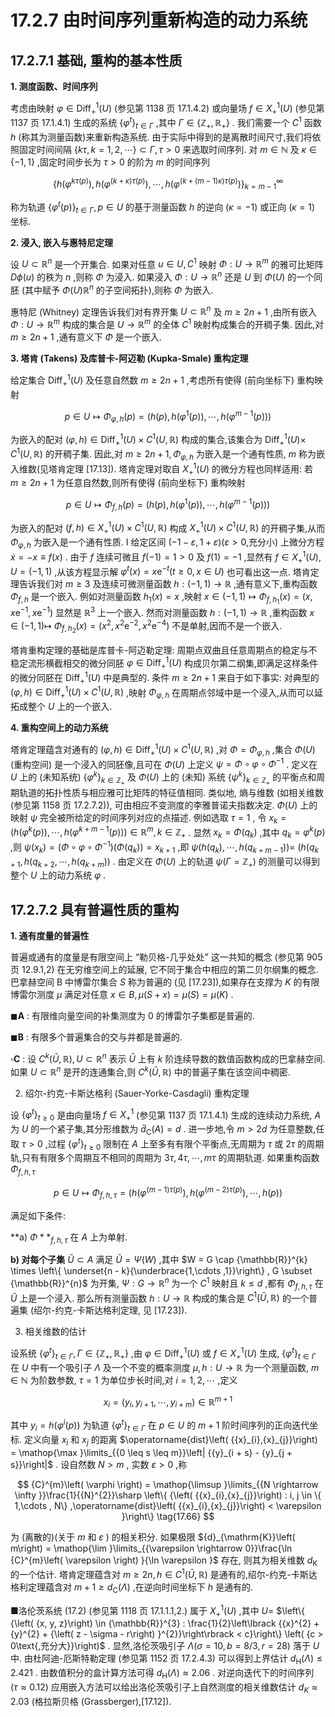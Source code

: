 # 17.2.7 由时间序列重新构造的动力系统

## 17.2.7.1 基础, 重构的基本性质

**1. 测度函数、时间序列**

考虑由映射 $\varphi  \in  {\operatorname{Diff}}_{ + }^{1}\left( U\right)$ (参见第 1138 页 17.1.4.2) 或向量场 $f \in  {X}_{ + }^{1}\left( U\right)$ (参见第 1137 页 17.1.4.1) 生成的系统 ${\left\{  {\varphi }^{t}\right\}  }_{t \in  \Gamma }$ ,其中 $\Gamma  \in  \left\{  {{\mathbb{Z}}_{ + },{\mathbb{R}}_{ + }}\right\}$ . 我们需要一个 ${C}^{1}$ 函数 $h$ (称其为测量函数)来重新构造系统. 由于实际中得到的是离散时间尺寸,我们将依照固定时间间隔 $\{ {k\tau }, k = 1,2,\cdots \}  \subset  \Gamma ,\tau  > 0$ 来选取时间序列. 对 $m \in  \mathbb{N}$ 及 $\kappa  \in  \{  - 1,1\}$ ,固定时间步长为 $\tau  > 0$ 的阶为 $m$ 的时间序列

$$
{\left\{  h\left( {\varphi }^{{k\tau }\left( p\right) }\right) , h\left( {\varphi }^{\left( {k + \kappa }\right) \tau \left( p\right) }\right) ,\cdots , h\left( {\varphi }^{\left( {k + \left( {m - 1}\right) \kappa }\right) \tau \left( p\right) }\right) \right\}  }_{k = m - 1}^{\infty } \tag{17.61}
$$

称为轨道 ${\left\{  {\varphi }^{t}\left( p\right) \right\}  }_{t \in  \Gamma }, p \in  U$ 的基于测量函数 $h$ 的逆向 $\left( {\kappa  =  - 1}\right)$ 或正向 $\left( {\kappa  = 1}\right)$ 坐标.

**2. 浸入, 嵌入与惠特尼定理**

设 $U \subset  {\mathbb{R}}^{n}$ 是一个开集合. 如果对任意 $u \in  U,{C}^{1}$ 映射 $\Phi  : U \rightarrow  {\mathbb{R}}^{m}$ 的雅可比矩阵 ${D\phi }\left( u\right)$ 的秩为 $n$ ,则称 $\Phi$ 为浸入. 如果浸入 $\Phi  : U \rightarrow  {\mathbb{R}}^{n}$ 还是 $U$ 到 $\Phi \left( U\right)$ 的一个同胚 (其中赋予 $\Phi \left( U\right) {\mathbb{R}}^{n}$ 的子空间拓扑),则称 $\Phi$ 为嵌入.

惠特尼 (Whitney) 定理告诉我们对有界开集 $U \subset  {\mathbb{R}}^{n}$ 及 $m \geq  {2n} + 1$ ,由所有嵌入 $\Phi  : U \rightarrow  {\mathbb{R}}^{m}$ 构成的集合是 $U \rightarrow  {\mathbb{R}}^{m}$ 的全体 ${C}^{1}$ 映射构成集合的开稠子集. 因此,对 $m \geq  {2n} + 1$ ,通有意义下 $\Phi$ 是一个嵌入.

**3. 塔肯 (Takens) 及库普卡-阿迈勒 (Kupka-Smale) 重构定理**

给定集合 ${\operatorname{Diff}}_{ + }^{1}\left( U\right)$ 及任意自然数 $m \geq  {2n} + 1$ ,考虑所有使得 (前向坐标下) 重构映射

$$
p \in  U \mapsto  {\Phi }_{\varphi , h}\left( p\right)  = \left( {h\left( p\right) , h\left( {{\varphi }^{1}\left( p\right) }\right) ,\cdots , h\left( {{\varphi }^{m - 1}\left( p\right) }\right) }\right)  \tag{17.62}
$$

为嵌入的配对 $\left( {\varphi , h}\right)  \in  {\operatorname{Diff}}_{ + }^{1}\left( U\right)  \times  {C}^{1}\left( {U,\mathbb{R}}\right)$ 构成的集合,该集合为 ${\operatorname{Diff}}_{ + }^{1}\left( U\right)  \times$ ${C}^{1}\left( {U,\mathbb{R}}\right)$ 的开稠子集. 因此,对 $m \geq  {2n} + 1,{\Phi }_{\varphi , h}$ 为嵌入是一个通有性质, $m$ 称为嵌入维数(见塔肯定理 [17.13]). 塔肯定理对取自 ${X}_{ + }^{1}\left( U\right)$ 的微分方程也同样适用: 若 $m \geq  {2n} + 1$ 为任意自然数,则所有使得 (前向坐标下) 重构映射

$$
p \in  U \mapsto  {\Phi }_{f, h}\left( p\right)  = \left( {h\left( p\right) , h\left( {{\varphi }^{1}\left( p\right) }\right) ,\cdots , h\left( {{\varphi }^{m - 1}\left( p\right) }\right) }\right)  \tag{17.63}
$$

为嵌入的配对 $\left( {f, h}\right)  \in  {X}_{ + }^{1}\left( U\right)  \times  {C}^{1}\left( {U,\mathbb{R}}\right)$ 构成 ${X}_{ + }^{1}\left( U\right)  \times  {C}^{1}\left( {U,\mathbb{R}}\right)$ 的开稠子集,从而 ${\Phi }_{\varphi , h}$ 为嵌入是一个通有性质. I 给定区间 $\left( {-1 - \varepsilon ,1 + \varepsilon }\right) \left( {\varepsilon  > 0\text{,充分小}}\right)$ 上微分方程 $\dot{x} =  - x \equiv  f\left( x\right)$ . 由于 $f$ 连续可微且 $f\left( {-1}\right)  = 1 > 0$ 及 $f\left( 1\right)  =  - 1$ ,显然有 $f \in  {X}_{ + }^{1}\left( U\right) , U = \left( {-1,1}\right)$ ,从该方程显示解 ${\varphi }^{t}\left( x\right)  = x{\mathrm{e}}^{-t}\left( {t \geq  0, x \in  U}\right)$ 也可看出这一点. 塔肯定理告诉我们对 $m \geq  3$ 及连续可微测量函数 $h : \left( {-1,1}\right)  \rightarrow  \mathbb{R}$ ,通有意义下,重构函数 ${\Phi }_{f, h}$ 是一个嵌入. 例如对测量函数 ${h}_{1}\left( x\right)  = x$ ,映射 $x \in  \left( {-1,1}\right)  \mapsto  {\Phi }_{f,{h}_{1}}\left( x\right)  = \left( {x, x{\mathrm{e}}^{-1}, x{\mathrm{e}}^{-1}}\right)$ 显然是 ${\mathbb{R}}^{3}$ 上一个嵌入. 然而对测量函数 $h : \left( {-1,1}\right)  \rightarrow  \mathbb{R}$ ,重构函数 $x \in  \left( {-1,1}\right)  \mapsto$ ${\Phi }_{f,{h}_{2}}\left( x\right)  = \left( {{x}^{2},{x}^{2}{\mathrm{e}}^{-2},{x}^{2}{\mathrm{e}}^{-4}}\right)$ 不是单射,因而不是一个嵌入.

塔肯重构定理的基础是库普卡-阿迈勒定理: 周期点双曲且任意周期点的稳定与不稳定流形横截相交的微分同胚 $\varphi  \in  {\operatorname{Diff}}_{ + }^{1}\left( U\right)$ 构成贝尔第二纲集,即满足这样条件的微分同胚在 ${\operatorname{Diff}}_{ + }^{1}\left( U\right)$ 中是典型的. 条件 $m \geq  {2n} + 1$ 来自于如下事实: 对典型的 $\left( {\varphi , h}\right)  \in  {\operatorname{Diff}}_{ + }^{1}\left( U\right)  \times  {C}^{1}\left( {U,\mathbb{R}}\right)$ ,映射 ${\Phi }_{\varphi , h}$ 在周期点邻域中是一个浸入,从而可以延拓成整个 $U$ 上的一个嵌入.

**4. 重构空间上的动力系统**

塔肯定理蕴含对通有的 $\left( {\varphi , h}\right)  \in  {\operatorname{Diff}}_{ + }^{1}\left( U\right)  \times  {C}^{1}\left( {U,\mathbb{R}}\right)$ ,对 $\Phi  = {\Phi }_{\varphi , h}$ ,集合 $\Phi \left( U\right)$ (重构空间) 是一个浸入的同胚像,且可在 $\Phi \left( U\right)$ 上定义 $\psi  = \Phi  \circ  \varphi  \circ  {\Phi }^{-1}$ . 定义在 $U$ 上的 (未知系统) ${\left\{  {\varphi }^{k}\right\}  }_{k \in  {\mathbb{Z}}_{ + }}$ 及 $\Phi \left( U\right)$ 上的 (未知) 系统 ${\left\{  {\psi }^{k}\right\}  }_{k \in  {\mathbb{Z}}_{ + }}$ 的平衡点和周期轨道的拓扑性质与相应雅可比矩阵的特征值相同. 类似地, 熵与维数 (如相关维数 (参见第 1158 页 17.2.7.2)), 可由相应不变测度的李雅普诺夫指数决定. $\Phi \left( U\right)$ 上的映射 $\psi$ 完全被所给定的时间序列对应的点描述. 例如选取 $\tau  = 1$ , 令 ${x}_{k} = \left( {h\left( {{\varphi }^{k}\left( p\right) }\right) ,\cdots , h\left( {{\varphi }^{k + m - 1}\left( p\right) }\right) }\right)  \in  {\mathbb{R}}^{m}, k \in  {\mathbb{Z}}_{ + }$ . 显然 ${x}_{k} = \Phi \left( {q}_{k}\right)$ ,其中 ${q}_{k} = {\varphi }^{k}\left( p\right)$ ,则 $\psi \left( {x}_{k}\right)  = \left( {\Phi  \circ  \varphi  \circ  {\Phi }^{-1}}\right) \left( {\Phi \left( {q}_{k}\right) }\right)  = {x}_{k + 1}$ ,即 $\psi \left( {h\left( {q}_{k}\right) ,\cdots , h\left( {q}_{k + m - 1}\right) }\right)  =$ $\left( {h\left( {{q}_{k + 1}, h\left( {{q}_{k + 2},\cdots , h\left( {q}_{k + m}\right) }\right) }\right. }\right.$ . 由定义在 $\Phi \left( U\right)$ 上的轨道 $\psi \left( {\Gamma  = {\mathbb{Z}}_{ + }}\right)$ 的测量可以得到整个 $U$ 上的动力系统 $\varphi$ .

## 17.2.7.2 具有普遍性质的重构

**1. 通有度量的普遍性**

普遍或通有的度量是有限空间上 “勒贝格-几乎处处” 这一共知的概念 (参见第 905 页 12.9.1,2) 在无穷维空间上的延展, 它不同于集合中相应的第二贝尔纲集的概念. 巴拿赫空间 B 中博雷尔集合 $S$ 称为普遍的 (见 [17.23]),如果存在支撑为 $K$ 的有限博雷尔测度 $\mu$ 满足对任意 $x \in  B,\mu \left( {S + x}\right)  = \mu \left( S\right)  = \mu \left( K\right)$ .

$\blacksquare \mathbf{A}$ : 有限维向量空间的补集测度为 0 的博雷尔子集都是普遍的.

$\blacksquare \mathbf{B}$ : 有限多个普遍集合的交与并都是普遍的.

$\square \mathbf{C}$ : 设 ${C}^{k}\left( {\bar{U},\mathbb{R}}\right) , U \subset  {\mathbb{R}}^{n}$ 表示 $\bar{U}$ 上有 $k$ 阶连续导数的数值函数构成的巴拿赫空间. 如果 $U \subset  {\mathbb{R}}^{n}$ 是开的连通集合,则 ${C}^{k}\left( {\bar{U},\mathbb{R}}\right)$ 中的普遍子集在该空间中稠密.

2. 绍尔-约克-卡斯达格利 (Sauer-Yorke-Casdagli) 重构定理

设 ${\left\{  {\varphi }^{t}\right\}  }_{t \geq  0}$ 是由向量场 $f \in  {X}_{ + }^{1}$ (参见第 1137 页 17.1.4.1) 生成的连续动力系统, $A$ 为 $U$ 的一个紧子集,其分形维数为 ${\bar{d}}_{\mathrm{C}}\left( A\right)  = d$ . 进一步地,令 $m > {2d}$ 为任意整数,任取 $\tau  > 0$ ,过程 ${\left\{  {\varphi }^{t}\right\}  }_{t \geq  0}$ 限制在 $A$ 上至多有有限个平衡点,无周期为 $\tau$ 或 ${2\tau }$ 的周期轨,只有有限多个周期互不相同的周期为 ${3\tau },{4\tau },\cdots ,{m\tau }$ 的周期轨道. 如果重构函数 ${\Phi }_{f, h,\tau }$

$$
p \in  U \mapsto  {\Phi }_{f, h,\tau } = \left( {h\left( {\varphi }^{\left( {m - 1}\right) \tau \left( p\right) }\right) , h\left( {\varphi }^{\left( {m - 2}\right) \tau \left( p\right) }\right) ,\cdots , h\left( p\right) }\right)  \tag{17.64}
$$

满足如下条件:

**a) ${\Phi** }_{f, h,\tau }$ 在 $A$ 上为单射.

**b) 对每个子集** $\widetilde{U} \subset  A$ 满足 $\widetilde{U} = \Psi \left( W\right)$ ,其中 $W = G \cap  {\mathbb{R}}^{k} \times  \left\{  \underset{n - k}{\underbrace{1,\cdots ,1}}\right\}  , G \subset  {\mathbb{R}}^{n}$ 为开集, $\Psi  : G \rightarrow  {\mathbb{R}}^{n}$ 为一个 ${C}^{1}$ 映射且 $k \leq  d$ ,都有 ${\Phi }_{f, h,\tau }$ 在 $\widetilde{U}$ 上是一个浸入. 那么所有测量函数 $h : U \rightarrow  \mathbb{R}$ 构成的集合是 ${C}^{1}\left( {\bar{U},\mathbb{R}}\right)$ 的一个普遍集 (绍尔-约克-卡斯达格利定理, 见 [17.23]).

3. 相关维数的估计

设系统 ${\left\{  {\varphi }^{t}\right\}  }_{t \in  \Gamma },\Gamma  \in  \left\{  {{\mathbb{Z}}_{ + },{\mathbb{R}}_{ + }}\right\}$ ,由 $\varphi  \in  {\operatorname{Diff}}_{ + }^{1}\left( U\right)$ 或 $f \in  {X}_{ + }^{1}\left( U\right)$ 生成, ${\left\{  {\varphi }^{t}\right\}  }_{t \in  \Gamma }$ 在 $U$ 中有一个吸引子 $\Lambda$ 及一个不变的概率测度 $\mu , h : U \rightarrow  \mathbb{R}$ 为一个测量函数, $m \in  \mathbb{N}$ 为阶数参数, $\tau  = 1$ 为单位步长时间,对 $i = 1,2,\cdots$ ,定义

$$
{x}_{i} = \left( {{y}_{i},{y}_{i + 1},\cdots ,{y}_{i + m}}\right)  \in  {\mathbb{R}}^{m + 1} \tag{17.65}
$$

其中 ${y}_{i} = h\left( {{\varphi }^{i}\left( p\right) }\right)$ 为轨道 ${\left\{  {\varphi }^{t}\right\}  }_{t \in  \Gamma }$ 在 $p \in  U$ 的 $m + 1$ 阶时间序列的正向迭代坐标. 定义向量 ${x}_{i}$ 和 ${x}_{j}$ 的距离 $\operatorname{dist}\left( {{x}_{i},{x}_{j}}\right)  = \mathop{\max }\limits_{{0 \leq  s \leq  m}}\left| {{y}_{i + s} - {y}_{j + s}}\right|$ . 设自然数 $N > m$ , 实数 $\varepsilon  > 0$ ,称

$$
{C}^{m}\left( \varphi \right)  = \mathop{\limsup }\limits_{{N \rightarrow  \infty }}\frac{1}{{N}^{2}}\sharp \left\{  {\left( {{x}_{i},{x}_{j}}\right)  : i, j \in  \{ 1,\cdots , N\} ,\operatorname{dist}\left( {{x}_{i},{x}_{j}}\right)  < \varepsilon }\right\}   \tag{17.66}
$$

为 (离散的)(关于 $m$ 和 $\varepsilon$ ) 的相关积分. 如果极限 ${d}_{\mathrm{K}}\left( m\right)  = \mathop{\lim }\limits_{{\varepsilon  \rightarrow  0}}\frac{\ln {C}^{m}\left( \varepsilon \right) }{\ln \varepsilon }$ 存在, 则其为相关维数 ${d}_{\mathrm{K}}$ 的一个估计. 塔肯定理蕴含对 $m \geq  {2n}, h \in  {C}^{1}\left( {\bar{U},\mathbb{R}}\right)$ 是通有的,绍尔-约克-卡斯达格利定理蕴含对 $m + 1 \geq  {d}_{\mathrm{C}}\left( \Lambda \right)$ ,在逆向时间坐标下 $h$ 是通有的.

■洛伦茨系统 (17.2) (参见第 1118 页 17.1.1.1,2.) 属于 ${X}_{ + }^{1}\left( U\right)$ ,其中 $U =$ $\left\{  {\left( {x, y, z}\right)  \in  {\mathbb{R}}^{3} : \frac{1}{2}\left\lbrack  {{x}^{2} + {y}^{2} + {\left( z - \sigma  - r\right) }^{2}}\right\rbrack   < c}\right\}  \left( {c > 0\text{,充分大}}\right)$ . 显然,洛伦茨吸引子 $\Lambda \left( {\sigma  = {10}, b = 8/3, r = {28}}\right)$ 落于 $U$ 中. 由杜阿迪-厄斯特勒定理 (参见第 1152 页 17.2.4.3) 可以得到上界估计 ${d}_{\mathrm{H}}\left( \Lambda \right)  \leq  {2.421}$ . 由数值积分的盒计算方法可得 ${d}_{\mathrm{H}}\left( \Lambda \right)  \approx  {2.06}$ . 对逆向迭代下的时间序列 $\left( {\tau  \approx  {0.12}}\right)$ 应用嵌入方法可以给出洛伦茨吸引子上自然测度的相关维数估计 ${d}_{K} \approx  {2.03}$ (格拉斯贝格 (Grassberger),[17.12]).

